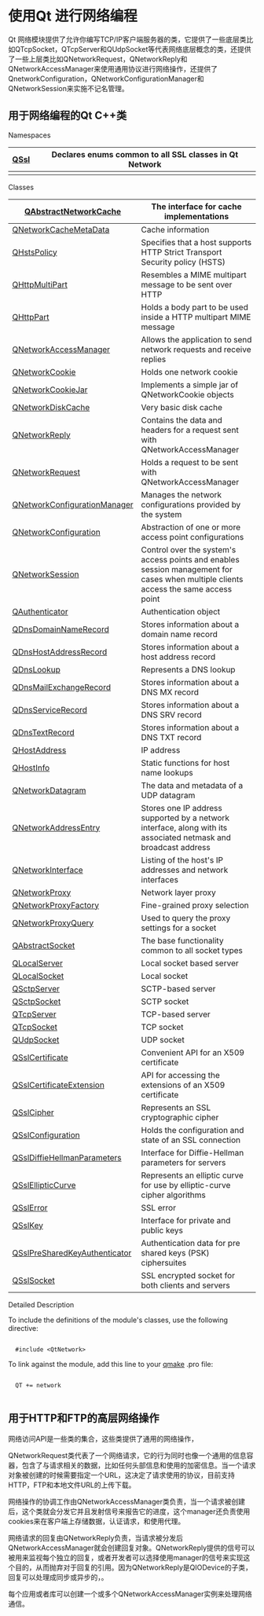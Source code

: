# 使用Qt 进行网络编程

Qt 网络模块提供了允许你编写TCP/IP客户端服务器的类，它提供了一些底层类比如QTcpSocket，QTcpServer和QUdpSocket等代表网络底层概念的类，还提供了一些上层类比如QNetworkRequest，QNetworkReply和QNetworkAccessManager来使用通用协议进行网络操作，还提供了QnetworkConfiguration，QNetworkConfigurationManager和QNetworkSession来实施不记名管理。

## 用于网络编程的Qt C++类

Namespaces



| [QSsl](qssl.html) | Declares enums common to all SSL classes in Qt Network |
| ----------------- | ------------------------------------------------------ |
|                   |                                                        |

Classes



| [QAbstractNetworkCache](qabstractnetworkcache.html)          | The interface for cache implementations                      |
| ------------------------------------------------------------ | ------------------------------------------------------------ |
| [QNetworkCacheMetaData](qnetworkcachemetadata.html)          | Cache information                                            |
| [QHstsPolicy](qhstspolicy.html)                              | Specifies that a host supports HTTP Strict Transport Security policy (HSTS) |
| [QHttpMultiPart](qhttpmultipart.html)                        | Resembles a MIME multipart message to be sent over HTTP      |
| [QHttpPart](qhttppart.html)                                  | Holds a body part to be used inside a HTTP multipart MIME message |
| [QNetworkAccessManager](qnetworkaccessmanager.html)          | Allows the application to send network requests and receive replies |
| [QNetworkCookie](qnetworkcookie.html)                        | Holds one network cookie                                     |
| [QNetworkCookieJar](qnetworkcookiejar.html)                  | Implements a simple jar of QNetworkCookie objects            |
| [QNetworkDiskCache](qnetworkdiskcache.html)                  | Very basic disk cache                                        |
| [QNetworkReply](qnetworkreply.html)                          | Contains the data and headers for a request sent with QNetworkAccessManager |
| [QNetworkRequest](qnetworkrequest.html)                      | Holds a request to be sent with QNetworkAccessManager        |
| [QNetworkConfigurationManager](qnetworkconfigurationmanager.html) | Manages the network configurations provided by the system    |
| [QNetworkConfiguration](qnetworkconfiguration.html)          | Abstraction of one or more access point configurations       |
| [QNetworkSession](qnetworksession.html)                      | Control over the system's access points and enables session management for cases when multiple clients access the same access point |
| [QAuthenticator](qauthenticator.html)                        | Authentication object                                        |
| [QDnsDomainNameRecord](qdnsdomainnamerecord.html)            | Stores information about a domain name record                |
| [QDnsHostAddressRecord](qdnshostaddressrecord.html)          | Stores information about a host address record               |
| [QDnsLookup](qdnslookup.html)                                | Represents a DNS lookup                                      |
| [QDnsMailExchangeRecord](qdnsmailexchangerecord.html)        | Stores information about a DNS MX record                     |
| [QDnsServiceRecord](qdnsservicerecord.html)                  | Stores information about a DNS SRV record                    |
| [QDnsTextRecord](qdnstextrecord.html)                        | Stores information about a DNS TXT record                    |
| [QHostAddress](qhostaddress.html)                            | IP address                                                   |
| [QHostInfo](qhostinfo.html)                                  | Static functions for host name lookups                       |
| [QNetworkDatagram](qnetworkdatagram.html)                    | The data and metadata of a UDP datagram                      |
| [QNetworkAddressEntry](qnetworkaddressentry.html)            | Stores one IP address supported by a network interface, along with its associated netmask and broadcast address |
| [QNetworkInterface](qnetworkinterface.html)                  | Listing of the host's IP addresses and network interfaces    |
| [QNetworkProxy](qnetworkproxy.html)                          | Network layer proxy                                          |
| [QNetworkProxyFactory](qnetworkproxyfactory.html)            | Fine-grained proxy selection                                 |
| [QNetworkProxyQuery](qnetworkproxyquery.html)                | Used to query the proxy settings for a socket                |
| [QAbstractSocket](qabstractsocket.html)                      | The base functionality common to all socket types            |
| [QLocalServer](qlocalserver.html)                            | Local socket based server                                    |
| [QLocalSocket](qlocalsocket.html)                            | Local socket                                                 |
| [QSctpServer](qsctpserver.html)                              | SCTP-based server                                            |
| [QSctpSocket](qsctpsocket.html)                              | SCTP socket                                                  |
| [QTcpServer](qtcpserver.html)                                | TCP-based server                                             |
| [QTcpSocket](qtcpsocket.html)                                | TCP socket                                                   |
| [QUdpSocket](qudpsocket.html)                                | UDP socket                                                   |
| [QSslCertificate](qsslcertificate.html)                      | Convenient API for an X509 certificate                       |
| [QSslCertificateExtension](qsslcertificateextension.html)    | API for accessing the extensions of an X509 certificate      |
| [QSslCipher](qsslcipher.html)                                | Represents an SSL cryptographic cipher                       |
| [QSslConfiguration](qsslconfiguration.html)                  | Holds the configuration and state of an SSL connection       |
| [QSslDiffieHellmanParameters](qssldiffiehellmanparameters.html) | Interface for Diffie-Hellman parameters for servers          |
| [QSslEllipticCurve](qsslellipticcurve.html)                  | Represents an elliptic curve for use by elliptic-curve cipher algorithms |
| [QSslError](qsslerror.html)                                  | SSL error                                                    |
| [QSslKey](qsslkey.html)                                      | Interface for private and public keys                        |
| [QSslPreSharedKeyAuthenticator](qsslpresharedkeyauthenticator.html) | Authentication data for pre shared keys (PSK) ciphersuites   |
| [QSslSocket](qsslsocket.html)                                | SSL encrypted socket for both clients and servers            |

Detailed Description

To include the definitions of the module's classes, use the following directive:

```

  #include <QtNetwork>

```

To link against the module, add this line to your [qmake](../qmake/qmake-manual.html) .pro file:

```

  QT += network
 
```

## 用于HTTP和FTP的高层网络操作

网络访问API是一些类的集合，这些类提供了通用的网络操作，

QNetworkRequest类代表了一个网络请求，它的行为同时也像一个通用的信息容器，包含了与请求相关的数据，比如任何头部信息和使用的加密信息。当一个请求对象被创建的时候需要指定一个URL，这决定了请求使用的协议，目前支持HTTP，FTP和本地文件URL的上传下载。

网络操作的协调工作由QNetworkAccessManager类负责，当一个请求被创建后，这个类就会分发它并且发射信号来报告它的进度，这个manager还负责使用cookies来在客户端上存储数据，认证请求，和使用代理。

网络请求的回复由QNetworkReply负责，当请求被分发后QNetworkAccessManager就会创建回复对象。QNetworkReply提供的信号可以被用来监视每个独立的回复，或者开发者可以选择使用manager的信号来实现这个目的，从而抛弃对于回复的引用。因为QNetworkReply是QIODevice的子类，回复可以处理成同步或异步的，。

每个应用或者库可以创建一个或多个QNetworkAccessManager实例来处理网络通信。